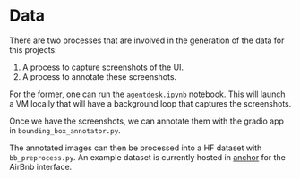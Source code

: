 # Data

There are two processes that are involved in the generation of the data for this projects:

1. A process to capture screenshots of the UI.
2. A process to annotate these screenshots.

For the former, one can run the `agentdesk.ipynb` notebook. This will launch a VM locally that will have a background loop that captures the screenshots.

Once we have the screenshots, we can annotate them with the gradio app in `bounding_box_annotator.py`.

The annotated images can then be processed into a HF dataset with `bb_preprocess.py`. An example dataset is currently hosted in [anchor](https://huggingface.co/datasets/agentsea/anchor) for the AirBnb interface.